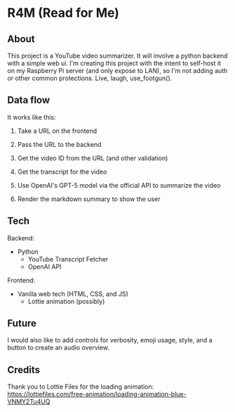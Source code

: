 # R4M (Read for Me)

## About

This project is a YouTube video summarizer. It will involve a python backend with a simple web ui. I'm creating this project with the intent to self-host it on my Raspberry Pi server (and only expose to LAN), so I'm not adding auth or other common protections. Live, laugh, use_footgun().

## Data flow

It works like this:

1. Take a URL on the frontend

2. Pass the URL to the backend

3. Get the video ID from the URL (and other validation)

4. Get the transcript for the video

5. Use OpenAI's GPT-5 model via the official API to summarize the video

6. Render the markdown summary to show the user

## Tech

Backend:
- Python
    - YouTube Transcript Fetcher
    - OpenAI API

Frontend:
- Vanilla web tech (HTML, CSS, and JS)
    - Lottie animation (possibly)

## Future

I would also like to add controls for verbosity, emoji usage, style, and a button to create an audio overview.

## Credits

Thank you to Lottie Files for the loading animation: https://lottiefiles.com/free-animation/loading-animation-blue-VNMY2Tu4UQ